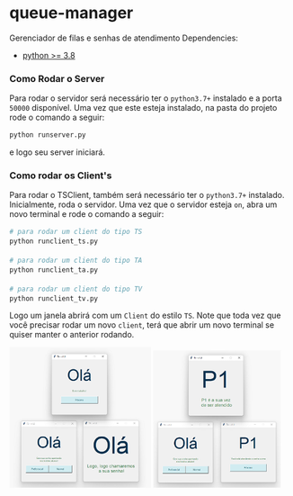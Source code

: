 # queue-manager

Gerenciador de filas e senhas de atendimento
Dependencies:
- [python >= 3.8](https://www.python.org/downloads/)

### Como Rodar o Server

Para rodar o servidor será necessário ter o `python3.7+` instalado e a porta `50000` disponível. Uma vez que este esteja instalado, na pasta do projeto rode o comando a seguir:
```sh
python runserver.py
```

e logo seu server iniciará.

### Como rodar os Client's

Para rodar o TSClient, também será necessário ter o `python3.7+`  instalado. Inicialmente, roda o servidor. Uma vez que o servidor esteja `on`, abra um novo terminal e rode o comando a seguir:
```sh
# para rodar um client do tipo TS
python runclient_ts.py

# para rodar um client do tipo TA
python runclient_ta.py

# para rodar um client do tipo TV
python runclient_tv.py
```

Logo um janela abrirá com um `Client` do estilo `TS`. Note que toda vez que você precisar rodar um novo `client`, terá que abrir um novo terminal se quiser manter o anterior rodando.

<p float="left">
  <img src="./client_start_state.png" width="50%" /> 
  <img src="./client_running_state.png" width="45%" />
</p>
